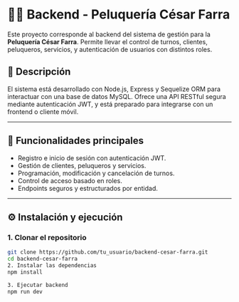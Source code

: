 # 💇‍♂️ Backend - Peluquería César Farra

Este proyecto corresponde al backend del sistema de gestión para la **Peluquería César Farra**. Permite llevar el control de turnos, clientes, peluqueros, servicios, y autenticación de usuarios con distintos roles.

## 🧾 Descripción

El sistema está desarrollado con Node.js, Express y Sequelize ORM para interactuar con una base de datos MySQL. Ofrece una API RESTful segura mediante autenticación JWT, y está preparado para integrarse con un frontend o cliente móvil.

---

## 🚀 Funcionalidades principales

- Registro e inicio de sesión con autenticación JWT.
- Gestión de clientes, peluqueros y servicios.
- Programación, modificación y cancelación de turnos.
- Control de acceso basado en roles.
- Endpoints seguros y estructurados por entidad.

---

## ⚙️ Instalación y ejecución

### 1. Clonar el repositorio

```bash
git clone https://github.com/tu_usuario/backend-cesar-farra.git
cd backend-cesar-farra
2. Instalar las dependencias
npm install

3. Ejecutar backend
npm run dev
